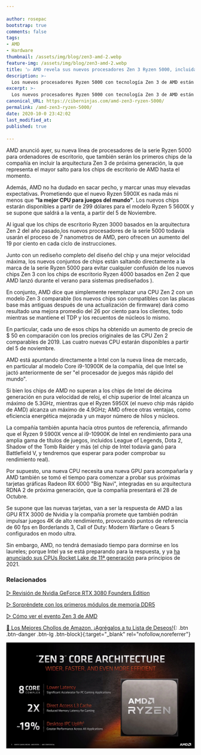 ```yaml
---

author: rosepac
bootstrap: true
comments: false
tags:
- AMD
- Hardware
thumbnail: /assets/img/blog/zen3-amd-2.webp
feature-img: /assets/img/blog/zen3-amd-2.webp
title: '▷ AMD revela sus nuevos procesadores Zen 3 Ryzen 5000, incluida la 'mejor CPU para juegos del mundo'
description: >-
  Los nuevos procesadores Ryzen 5000 con tecnología Zen 3 de AMD están aquí, liderados por el nuevo Ryzen 9 5900X, que según AMD es "la mejor CPU para juegos del mundo".
excerpt: >-
  Los nuevos procesadores Ryzen 5000 con tecnología Zen 3 de AMD están aquí, liderados por el nuevo Ryzen 9 5900X, que según AMD es "la mejor CPU para juegos del mundo".
canonical_URL: https://ciberninjas.com/amd-zen3-ryzen-5000/
permalink: /amd-zen3-ryzen-5000/
date: 2020-10-0 23:42:02
last_modified_at: 
published: true

---
```


AMD anunció ayer, su nueva línea de procesadores de la serie Ryzen 5000 para ordenadores de escritorio, que también serán los primeros chips de la compañía en incluir la arquitectura Zen 3 de próxima generación, la que representa el mayor salto para los chips de escritorio de AMD hasta el momento.

Además, AMD no ha dudado en sacar pecho, y marcar unas muy elevadas expectativas. Prometiendo que el nuevo Ryzen 5900X es nada más ni menos que **"la mejor CPU para juegos del mundo"**. Los nuevos chips estarán disponibles a partir de 299 dólares para el modelo Ryzen 5 5600X y se supone que saldrá a la venta, a partir del 5 de Noviembre.

Al igual que los chips de escritorio Ryzen 3000 basados ​​en la arquitectura Zen 2 del año pasado,los nuevos procesadores de la serie 5000 todavía usarán el proceso de 7 nanometros de AMD, pero ofrecen un aumento del 19 por ciento en cada ciclo de instrucciones.

Junto con un rediseño completo del diseño del chip y una mejor velocidad máxima, los nuevos conjuntos de chips están saltando directamente a la marca de la serie Ryzen 5000 para evitar cualquier confusión de los nuevos chips Zen 3 con los chips de escritorio Ryzen 4000 basados ​​en Zen 2 que AMD lanzó durante el verano para sistemas prediseñados ).

En conjunto, AMD dice que simplemente reemplazar una CPU Zen 2 con un modelo Zen 3 comparable (los nuevos chips son compatibles con las placas base más antiguas después de una actualización de firmware) dará como resultado una mejora promedio del 26 por ciento para los clientes, todo mientras se mantiene el TDP y los recuentos de núcleos lo mismo.

<!-- AMD está comenzando con cuatro nuevas CPU Zen 3. Hay un modelo Ryzen 9 5950X de primera línea con 16 núcleos, 32 hilos y una velocidad máxima de impulso de 4.9GHz por $ 799; el Ryzen 9 5900X de 549 dólares, con 12 núcleos, 32 hilos y una velocidad máxima de impulso de 4.8GHz; el Ryzen 7 5800X de $ 449, con ocho núcleos, 16 hilos y una velocidad máxima de impulso de 4.7GHz; y el Ryzen 5 5600X de $ 299, con seis núcleos, 12 hilos y una velocidad máxima de impulso de 4.6GHz. -->

En particular, cada uno de esos chips ha obtenido un aumento de precio de $ 50 en comparación con los precios originales de las CPU Zen 2 comparables de 2019. Las cuatro nuevas CPU estarán disponibles a partir del 5 de noviembre.

AMD está apuntando directamente a Intel con la nueva línea de mercado, en particular al modelo Core i9-10900K de la compañía, del que Intel se jactó anteriormente de ser "el procesador de juegos más rápido del mundo".

Si bien los chips de AMD no superan a los chips de Intel de décima generación en pura velocidad de reloj, el chip superior de Intel alcanza un máximo de 5.3GHz, mientras que el Ryzen 5950X (el nuevo chip más rápido de AMD) alcanza un máximo de 4.9GHz; AMD ofrece otras ventajas, como eficiencia energética mejorada y un mayor número de hilos y núcleos.

La compañía también apunta hacía otros puntos de referencia, afirmando que el Ryzen 9 5900X vence al i9-10900K de Intel en rendimiento para una amplia gama de títulos de juegos, incluidos League of Legends, Dota 2, Shadow of the Tomb Raider y más (el chip de Intel todavía ganó para Battlefield V, y tendremos que esperar para poder comprobar su rendimiento real).

Por supuesto, una nueva CPU necesita una nueva GPU para acompañarla y AMD también se tomó el tiempo para comenzar a probar sus próximas tarjetas gráficas Radeon RX 6000 "Big Navi", integradas en su arquitectura RDNA 2 de próxima generación, que la compañía presentará el 28 de Octubre.

Se supone que las nuevas tarjetas, van a ser la respuesta de AMD a las GPU RTX 3000 de Nvidia y la compañía promete que también podrán impulsar juegos 4K de alto rendimiento, provocando puntos de referencia de 60 fps en Borderlands 3, Call of Duty: Modern Warfare o Gears 5 configurados en modo ultra.

Sin embargo, AMD, no tendrá demasiado tiempo para dormirse en los laureles; porque Intel ya se está preparando para la respuesta, y ya [ha anunciado sus CPUs Rocket Lake de 11ª generación](https://ciberninjas.com/intel-rocketlake-11-generacion/) para principios de 2021.

### **Relacionados** <!-- omit in toc -->

[▷ Revisión de Nvidia GeForce RTX 3080 Founders Edition](https://ciberninjas.com/review-nvidia-rtx-3080/)

[▷ Sorpréndete con los primeros módulos de memoria DDR5](https://ciberninjas.com/primeras-memorias-ddr5/)

[▷ Cómo ver el evento Zen 3 de AMD](https://ciberninjas.com/evento-zen3-amd/)

[🛒 Los Mejores Chollos de Amazon, ¡Agrégalos a tu Lista de Deseos!](/amazon/ "Los Mejores Chollos de Amazon, Ofertas Flash, Black Monday y Amazon Prime Day"){: .btn .btn-danger .btn-lg .btn-block}{:target="_blank" rel="nofollow,noreferrer"}

![AMD revela sus nuevos procesadores Zen 3 Ryzen 5000, incluida la 'mejor CPU para juegos del mundo](/assets/img/blog/zen3-amd-2.webp "AMD revela sus nuevos procesadores Zen 3 Ryzen 5000, incluida la 'mejor CPU para juegos del mundo")
